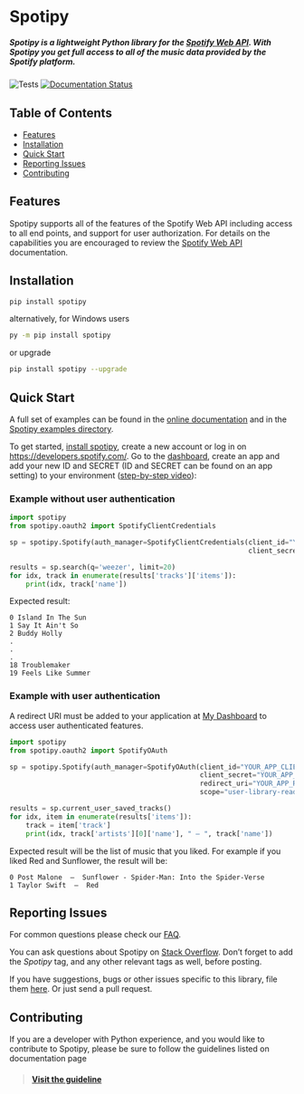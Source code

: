 # Spotipy

##### Spotipy is a lightweight Python library for the [Spotify Web API](https://developer.spotify.com/documentation/web-api). With Spotipy you get full access to all of the music data provided by the Spotify platform.

![Tests](https://github.com/plamere/spotipy/workflows/Tests/badge.svg?branch=master) [![Documentation Status](https://readthedocs.org/projects/spotipy/badge/?version=master)](https://spotipy.readthedocs.io/en/latest/?badge=master)

## Table of Contents

- [Features](#features)
- [Installation](#installation)
- [Quick Start](#quick-start)
- [Reporting Issues](#reporting-issues)
- [Contributing](#contributing)

## Features

Spotipy supports all of the features of the Spotify Web API including access to all end points, and support for user authorization. For details on the capabilities you are encouraged to review the [Spotify Web API](https://developer.spotify.com/web-api/) documentation.

## Installation

```bash
pip install spotipy
```

alternatively, for Windows users 

```bash
py -m pip install spotipy
```

or upgrade

```bash
pip install spotipy --upgrade
```

## Quick Start

A full set of examples can be found in the [online documentation](http://spotipy.readthedocs.org/) and in the [Spotipy examples directory](https://github.com/plamere/spotipy/tree/master/examples).

To get started, [install spotipy](#installation), create a new account or log in on https://developers.spotify.com/. Go to the [dashboard](https://developer.spotify.com/dashboard), create an app and add your new ID and SECRET (ID and SECRET can be found on an app setting) to your environment ([step-by-step video](https://www.youtube.com/watch?v=kaBVN8uP358)):

### Example without user authentication

```python
import spotipy
from spotipy.oauth2 import SpotifyClientCredentials

sp = spotipy.Spotify(auth_manager=SpotifyClientCredentials(client_id="YOUR_APP_CLIENT_ID",
                                                           client_secret="YOUR_APP_CLIENT_SECRET"))

results = sp.search(q='weezer', limit=20)
for idx, track in enumerate(results['tracks']['items']):
    print(idx, track['name'])
```
Expected result:
```
0 Island In The Sun
1 Say It Ain't So
2 Buddy Holly
.
.
.
18 Troublemaker
19 Feels Like Summer
```


### Example with user authentication

A redirect URI must be added to your application at [My Dashboard](https://developer.spotify.com/dashboard/applications) to access user authenticated features.

```python
import spotipy
from spotipy.oauth2 import SpotifyOAuth

sp = spotipy.Spotify(auth_manager=SpotifyOAuth(client_id="YOUR_APP_CLIENT_ID",
                                               client_secret="YOUR_APP_CLIENT_SECRET",
                                               redirect_uri="YOUR_APP_REDIRECT_URI",
                                               scope="user-library-read"))

results = sp.current_user_saved_tracks()
for idx, item in enumerate(results['items']):
    track = item['track']
    print(idx, track['artists'][0]['name'], " – ", track['name'])
```
Expected result will be the list of music that you liked. For example if you liked Red and Sunflower, the result will be:
```
0 Post Malone  –  Sunflower - Spider-Man: Into the Spider-Verse
1 Taylor Swift  –  Red
```


## Reporting Issues

For common questions please check our [FAQ](FAQ.md).

You can ask questions about Spotipy on
[Stack Overflow](http://stackoverflow.com/questions/ask).
Don’t forget to add the *Spotipy* tag, and any other relevant tags as well, before posting.

If you have suggestions, bugs or other issues specific to this library,
file them [here](https://github.com/plamere/spotipy/issues).
Or just send a pull request.

## Contributing

If you are a developer with Python experience, and you would like to contribute to Spotipy, please be sure to follow the guidelines listed on documentation page

> #### [Visit the guideline](https://spotipy.readthedocs.io/en/#contribute)
